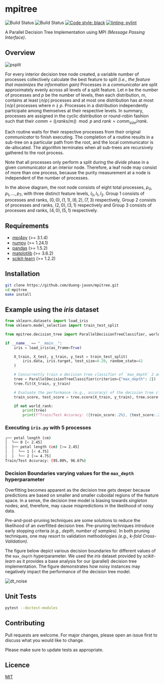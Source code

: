 # mpitree

![Build Status](https://github.com/duong-jason/mpitree/workflows/Unit%20Tests/badge.svg)
![Build Status](https://github.com/duong-jason/mpitree/workflows/Lint/badge.svg)
[![Code style: black](https://img.shields.io/badge/code%20style-black-000000.svg)](https://github.com/psf/black)
[![linting: pylint](https://img.shields.io/badge/linting-pylint-yellowgreen)](https://github.com/PyCQA/pylint)

A Parallel Decision Tree Implementation using MPI *(Message Passing Interface)*.

## Overview

![psplit](https://raw.githubusercontent.com/duong-jason/mpitree/main/images/process_split.png)

For every interior decision tree node created, a variable number of processes collectively calculate the best feature to split *(i.e., the feature that maximizes the information gain)* Processes in a *communicator* are split approximately evenly across all levels of a split feature. Let $n$ be the number of processes and $p$ be the number of levels, then each distribution, $m$, contains at least $\lfloor n/p \rfloor$ processes and at most one distribution has at most $\lceil n/p \rceil$ processes where $n\nmid p$. Processes in a distribution independently participate among themselves at their respective levels. In summary, processes are assigned in the cyclic distribution or round-robin fashion such that their $comm = (\lfloor ranks/m\rfloor)\mod p$ and $rank = comm_{size}/rank$.

Each routine waits for their respective processes from their original *communicator* to finish executing. The completion of a routine results in a sub-tree on a particular path from the root, and the local communicator is de-allocated. The algorithm terminates when all sub-trees are recursively gathered to the root process.

Note that all processes only perform a split during the *divide* phase in a given communicator at an interior node. Therefore, a leaf node may consist of more than one process, because the purity measurement at a node is independent of the number of processes.

In the above diagram, the root node consists of eight total processes, $p_0, p_1, ..., p_7$, with three distinct feature levels, $l_0, l_1, l_2$. Group 1 consists of processes and ranks, $(0,0), (1,1), (6,2), (7,3)$ respectively, Group 2 consists of processes and ranks, $(2,0), (3,1)$ respectively and Group 3 consists of processes and ranks, $(4,0), (5,1)$ respectively.

## Requirements

- [mpi4py](https://pypi.org/project/mpi4py/) (>= 3.1.4)
- [numpy](https://pypi.org/project/pandas/) (>= 1.24.1)
- [pandas](https://pypi.org/project/numpy/) (>= 1.5.2)
- [matplotlib](https://pypi.org/project/matplotlib/) (>= 3.6.2)
- [scikit-learn](https://pypi.org/project/scikit-learn/) (>= 1.2.2)

## Installation

```bash
git clone https://github.com/duong-jason/mpitree.git
cd mpitree
make install
```

## Example using the *iris* dataset

```python
from sklearn.datasets import load_iris
from sklearn.model_selection import train_test_split

from mpitree.decision_tree import ParallelDecisionTreeClassifier, world_rank

if __name__ == "__main__":
    iris = load_iris(as_frame=True)

    X_train, X_test, y_train, y_test = train_test_split(
        iris.data, iris.target, test_size=0.20, random_state=42
    )

    # Concurrently train a decision tree classifier of `max_depth` 2 among all processes
    tree = ParallelDecisionTreeClassifier(criterion={"max_depth": 2})
    tree.fit(X_train, y_train)

    # Evaluate the performance (e.g., accuracy) of the decision tree classifier
    train_score, test_score = tree.score(X_train, y_train), tree.score(X_test, y_test)

    if not world_rank:
        print(tree)
        print(f"Train/Test Accuracy: ({train_score:.2%}, {test_score:.2%})")
```

### Executing `iris.py` with 5 processes

```bash
┌── petal length (cm)
│  └── 0 [< 2.45]
│  ├── petal length (cm) [>= 2.45]
│  │  └── 1 [< 4.75]
│  │  └── 2 [>= 4.75]
Train/Test Accuracy: (95.00%, 96.67%)
```

### Decision Boundaries varying values for the `max_depth` hyperparameter

Overfitting becomes apparent as the decision tree gets deeper because predictions are based on smaller and smaller cuboidal regions of the feature space. In a sense, the decision tree model is biasing towards *singleton* nodes; and, therefore, may cause mispredictions in the likelihood of noisy data.

Pre-and-post-pruning techniques are some solutions to reduce the likelihood of an overfitted decision tree. Pre-pruning techniques introduce early stopping criteria *(e.g., depth, number of samples)*. In both pruning techniques, one may resort to validation methodologies *(e.g., k-fold Cross-Validation)*.

The figure below depict various decision boundaries for different values of the `max_depth` hyperparameter. We used the *iris* dataset provided by *scikit-learn* as it provides a base analysis for our (parallel) decision tree implementation. The figure demonstrates how noisy instances may negatively impact the performance of the decision tree model.

![dt_noise](https://raw.githubusercontent.com/duong-jason/mpitree/main/images/dt_noise.png)

## Unit Tests

```bash
pytest --doctest-modules
```

## Contributing

Pull requests are welcome. For major changes, please open an issue first to discuss what you would like to change.

Please make sure to update tests as appropriate.

## Licence

[MIT](https://github.com/duong-jason/mpitree/blob/main/LICENSE)